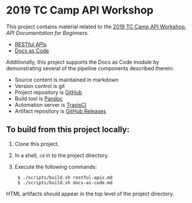 # 2019 TC Camp API Workshop

This project contains material related to the [2019 TC Camp API Workshop](https://www.tccamp.org/2019/03/api-workshop-tccamp-2019/), _API Documentation for Beginners_.

- [RESTful APIs](doc/restful-apis.md)
- [Docs as Code](doc/restful-apis.md)

Additionally, this project supports the Docs as Code module by demonstrating several of the pipeline components described therein:

- Source content is maintained in markdown
- Version control is git
- Project repository is [GitHub](https://github.com/apaluya/tc-camp-api-workshop)
- Build tool is [Pandoc](https://pandoc.org/)
- Automation server is [TravisCI](https://travis-ci.org/apaluya/tc-camp-api-workshop)
- Artifact repository is [GitHub Releases](https://github.com/apaluya/tc-camp-api-workshop/releases)

## To build from this project locally:

1. Clone this project.
2. In a shell, `cd` in to the project directory.
3. Execute the following commands:

        $ ./scripts/build.sh restful-apis.md
        $ ./scripts/build.sh docs-as-code.md

HTML artifacts should appear in the top level of the project directory.
